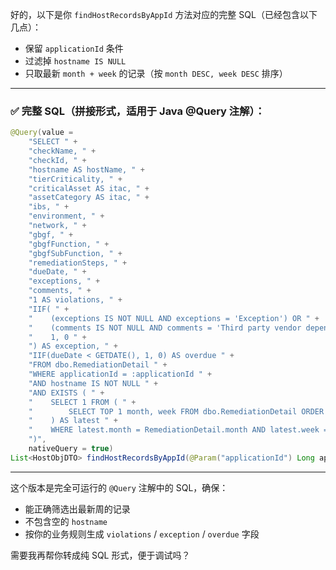 好的，以下是你 `findHostRecordsByAppId` 方法对应的完整 SQL（已经包含以下几点）：

* 保留 `applicationId` 条件
* 过滤掉 `hostname IS NULL`
* 只取最新 `month + week` 的记录（按 `month DESC, week DESC` 排序）

---

### ✅ 完整 SQL（拼接形式，适用于 Java @Query 注解）：

```java
@Query(value =
    "SELECT " +
    "checkName, " +
    "checkId, " +
    "hostname AS hostName, " +
    "tierCriticality, " +
    "criticalAsset AS itac, " +
    "assetCategory AS itac, " +
    "ibs, " +
    "environment, " +
    "network, " +
    "gbgf, " +
    "gbgfFunction, " +
    "gbgfSubFunction, " +
    "remediationSteps, " +
    "dueDate, " +
    "exceptions, " +
    "comments, " +
    "1 AS violations, " +
    "IIF( " +
    "    (exceptions IS NOT NULL AND exceptions = 'Exception') OR " +
    "    (comments IS NOT NULL AND comments = 'Third party vendor dependency'), " +
    "    1, 0 " +
    ") AS exception, " +
    "IIF(dueDate < GETDATE(), 1, 0) AS overdue " +
    "FROM dbo.RemediationDetail " +
    "WHERE applicationId = :applicationId " +
    "AND hostname IS NOT NULL " +
    "AND EXISTS ( " +
    "    SELECT 1 FROM ( " +
    "        SELECT TOP 1 month, week FROM dbo.RemediationDetail ORDER BY month DESC, week DESC " +
    "    ) AS latest " +
    "    WHERE latest.month = RemediationDetail.month AND latest.week = RemediationDetail.week " +
    ")",
    nativeQuery = true)
List<HostObjDTO> findHostRecordsByAppId(@Param("applicationId") Long applicationId);
```

---

这个版本是完全可运行的 `@Query` 注解中的 SQL，确保：

* 能正确筛选出最新周的记录
* 不包含空的 `hostname`
* 按你的业务规则生成 `violations` / `exception` / `overdue` 字段

需要我再帮你转成纯 SQL 形式，便于调试吗？
